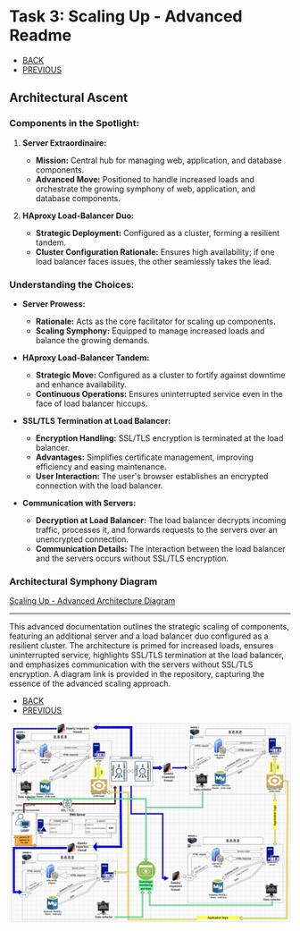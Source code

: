 # Task 3: Scaling Up - Advanced Readme

- [BACK](0x09-web_infrastructure_design/README.md)
- [PREVIOUS](./2-secured_and_monitored_web_infrastructure.md)

## Architectural Ascent

### Components in the Spotlight:

1. **Server Extraordinaire:**
   - **Mission:** Central hub for managing web, application, and database components.
   - **Advanced Move:** Positioned to handle increased loads and orchestrate the growing symphony of web, application, and database components.

2. **HAproxy Load-Balancer Duo:**
   - **Strategic Deployment:** Configured as a cluster, forming a resilient tandem.
   - **Cluster Configuration Rationale:** Ensures high availability; if one load balancer faces issues, the other seamlessly takes the lead.

### Understanding the Choices:

- **Server Prowess:**
  - **Rationale:** Acts as the core facilitator for scaling up components.
  - **Scaling Symphony:** Equipped to manage increased loads and balance the growing demands.

- **HAproxy Load-Balancer Tandem:**
  - **Strategic Move:** Configured as a cluster to fortify against downtime and enhance availability.
  - **Continuous Operations:** Ensures uninterrupted service even in the face of load balancer hiccups.

- **SSL/TLS Termination at Load Balancer:**
  - **Encryption Handling:** SSL/TLS encryption is terminated at the load balancer.
  - **Advantages:** Simplifies certificate management, improving efficiency and easing maintenance.
  - **User Interaction:** The user's browser establishes an encrypted connection with the load balancer.
  
- **Communication with Servers:**
  - **Decryption at Load Balancer:** The load balancer decrypts incoming traffic, processes it, and forwards requests to the servers over an unencrypted connection.
  - **Communication Details:** The interaction between the load balancer and the servers occurs without SSL/TLS encryption.

### Architectural Symphony Diagram

[Scaling Up - Advanced Architecture Diagram](https://drive.google.com/file/d/1cdgTtnwqitzcf7AQYvqEBDFhltLjc0zO/view?usp=sharing)

---

This advanced documentation outlines the strategic scaling of components, featuring an additional server and a load balancer duo configured as a resilient cluster. The architecture is primed for increased loads, ensures uninterrupted service, highlights SSL/TLS termination at the load balancer, and emphasizes communication with the servers without SSL/TLS encryption. A diagram link is provided in the repository, capturing the essence of the advanced scaling approach.

- [BACK](0x09-web_infrastructure_design/README.md)
- [PREVIOUS](./2-secured_and_monitored_web_infrastructure)

![Alt text](3.png)
